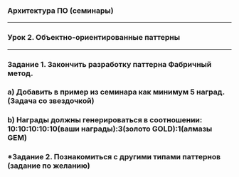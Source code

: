 ### Архитектура ПО (семинары)
***
### Урок 2. Объектно-ориентированные паттерны
*** 
### Задание 1. Закончить разработку паттерна Фабричный метод.
### a) Добавить в пример из семинара как минимум 5 наград. (Задача со звездочкой) 
### b) Награды должны генерироваться в соотношении: 10:10:10:10:10(ваши награды):3(золото GOLD):1(алмазы GEM)

### *Задание 2. Познакомиться с другими типами паттернов (задание по желанию)
